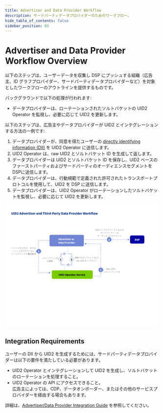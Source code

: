 ```yaml
---
title: Advertiser and Data Provider Workflow
description: サードパーティデータプロバイダーのためのワークフロー。
hide_table_of_contents: false
sidebar_position: 03
---
```


# Advertiser and Data Provider Workflow Overview

以下のステップは、ユーザーデータを収集し DSP にプッシュする組織（広告主、ID グラフプロバイダー、サードパーティデータプロバイダーなど）を対象としたワークフローのアウトラインを提供するものです。

バックグラウンドで以下の処理が行われます:
* データプロバイダーは、ローテーションされたソルトバケットの UID2 Operator を監視し、必要に応じて UID2 を更新します。

以下のステップは、広告主やデータプロバイダーが UID2 とインテグレーションする方法の一例です:

1. データプロバイダーが、同意を得たユーザーの [directly identifying information (DII)](../ref-info/glossary-uid.md#gl-dii) を UID2 Operator に送信します。
2. UID2 Operator は、raw UID2 とソルトバケット ID を生成して返します。
3. データプロバイダーは UID2 とソルトバケット ID を保存し、UID2 ベースのファーストパーティおよびサードパーティのオーディエンスセグメントをDSPに送信します。
4. データプロバイダーは、行動規範で定義された許可されたトランスポートプロトコルを使用して、UID2 を DSP に送信します。
5. データプロバイダーは、UID2 Operator がローテーションしたソルトバケットを監視し、必要に応じて UID2 を更新します。

![Data Provider Workflow](images/UID2AdvertiserAndThirdPartyDataProviderWorkflow.jpg)

## Integration Requirements

ユーザーの DII から UID2 を生成するためには、サードパーティデータプロバイダーは以下の要件を満たしている必要があります。

- UID2 Operator とインテグレーションして UID2 を生成し、ソルトバケットのローテーションを処理すること。
- UID2 Operator の API にアクセスできること。<br/>広告主によっては、CDP、データオンボーダー、またはその他のサービスプロバイダーを経由する場合もあります。

詳細は、[Advertiser/Data Provider Integration Guide](/guides/advertiser-dataprovider-guide.md) を参照してください。
